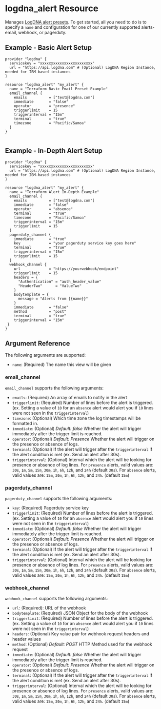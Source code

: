 # logdna_alert Resource

Manages [LogDNA alert presets](https://docs.logdna.com/docs/alerts). To get started, all you need to do is to specify a `name` and configuration for one of our currently supported alerts- email, webhook, or pagerduty.
## Example - Basic Alert Setup

```hcl
provider "logdna" {
  servicekey = "xxxxxxxxxxxxxxxxxxxxxxxx"
  url = "https://api.logdna.com" # (Optional) LogDNA Region Instance, needed for IBM-based instances
}

resource "logdna_alert" "my_alert" {
  name = "Terraform Basic Email Preset Example"
  email_channel {
    emails          = ["test@logdna.com"]
    immediate       = "false"
    operator        = "presence"
    triggerlimit    = 15
    triggerinterval = "15m"
    terminal        = "true"
    timezone        = "Pacific/Samoa"
  }
}


```
## Example - In-Depth Alert Setup

```hcl
provider "logdna" {
  servicekey = "xxxxxxxxxxxxxxxxxxxxxxxx"
  url = "https://api.logdna.com" # (Optional) LogDNA Region Instance, needed for IBM-based instances
}

resource "logdna_alert" "my_alert" {
  name = "Terraform Alert In-Depth Example"
  email_channel {
    emails          = ["test@logdna.com"]
    immediate       = "false"
    operator        = "absence"
    terminal        = "true"
    timezone        = "Pacific/Samoa"
    triggerinterval = "15m"
    triggerlimit    = 15
  }
  pagerduty_channel {
    immediate       = "true"
    key             = "your pagerduty service key goes here"
    terminal        = "true"
    triggerinterval = "15m"
    triggerlimit    = 15
  }
  webhook_channel {
    url             = "https://yourwebhook/endpoint"
    triggerlimit    = 15
    headers = {
      "Authentication" = "auth_header_value"
      "HeaderTwo"      = "ValueTwo"
    }
    bodytemplate = {
      message = "Alerts from {{name}}"
    }
    immediate       = "false"
    method          = "post"
    terminal        = "true"
    triggerinterval = "15m"
 }
}
```
## Argument Reference

The following arguments are supported:

- `name`: (Required) The name this view will be given

### email_channel

`email_channel` supports the following arguments:

- `emails`: (Required) An array of emails to notify in the alert
- `triggerlimit`: (Required) Number of lines before the alert is triggered. (ex. Setting a value of `10` for an `absence` alert would alert you if `10` lines were not seen in the `triggerinterval`)
- `timezone`: (Optional) Which time zone the log timestamps will be formatted in.
- `immediate`: (Optional) _Default: false_ Whether the alert will trigger immediately after the trigger limit is reached.
- `operator`: (Optional) _Default: Presence_ Whether the alert will trigger on the presence or absence of logs.
- `terminal`: (Optional) If the alert will trigger after the `triggerinterval` if the alert condition is met (ex. Send an alert after 30s).
- `triggerinterval`: (Optional) Interval which the alert will be looking for presence or absence of log lines. For `presence` alerts, valid values are: `30s`, `1m`, `5m`, `15m`, `30m`, `1h`, `6h`, `12h`, and `24h` (default `30s`). For `absence` alerts, valid values are:  `15m`, `30m`, `1h`, `6h`, `12h`, and `24h`. (default `15m`)

### pagerduty_channel

`pagerduty_channel` supports the following arguments:

- `key`: (Required) Pagerduty service key
- `triggerlimit`: (Required) Number of lines before the alert is triggered. (ex. Setting a value of `10` for an `absence` alert would alert you if `10` lines were not seen in the `triggerinterval`)
- `immediate`: (Optional) _Default: false_ Whether the alert will trigger immediately after the trigger limit is reached.
- `operator`: (Optional) _Default: Presence_ Whether the alert will trigger on the presence or absence of logs.
- `terminal`: (Optional) If the alert will trigger after the `triggerinterval` if the alert condition is met (ex. Send an alert after 30s).
- `triggerinterval`: (Optional) Interval which the alert will be looking for presence or absence of log lines. For `presence` alerts, valid values are: `30s`, `1m`, `5m`, `15m`, `30m`, `1h`, `6h`, `12h`, and `24h` (default `30s`). For `absence` alerts, valid values are:  `15m`, `30m`, `1h`, `6h`, `12h`, and `24h`. (default `15m`)

### webhook_channel

`webhook_channel` supports the following arguments:

- `url`: (Required): URL of the webhook
- `bodytemplate`: (Required) JSON Object for the body of the webhook
- `triggerlimit`: (Required) Number of lines before the alert is triggered. (ex. Setting a value of `10` for an `absence` alert would alert you if `10` lines were not seen in the `triggerinterval`)
- `headers`: (Optional) Key value pair for webhook request headers and header values
- `method`: (Optional) _Default: POST_ HTTP Method used for the webhook request
- `immediate`: (Optional) _Default: false_ Whether the alert will trigger immediately after the trigger limit is reached.
- `operator`: (Optional) _Default: Presence_ Whether the alert will trigger on the presence or absence of logs.
- `terminal`: (Optional) If the alert will trigger after the `triggerinterval` if the alert condition is met (ex. Send an alert after 30s).
- `triggerinterval`: (Optional) Interval which the alert will be looking for presence or absence of log lines. For `presence` alerts, valid values are: `30s`, `1m`, `5m`, `15m`, `30m`, `1h`, `6h`, `12h`, and `24h` (default `30s`). For `absence` alerts, valid values are:  `15m`, `30m`, `1h`, `6h`, `12h`, and `24h`. (default `15m`)


